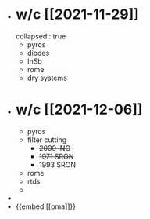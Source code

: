 - # w/c [[2021-11-29]]
  collapsed:: true
	- pyros
	- diodes
	- InSb
	- rome
	- dry systems
- # w/c [[2021-12-06]]
	- pyros
	- filter cutting
		- ~~2000 INO~~
		- ~~1971 SRON~~
		- 1993 SRON
	- rome
	- rtds
	-
-
- {{embed [[pma]]}}